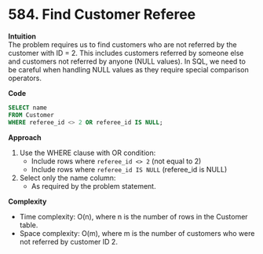 # 584. Find Customer Referee

**Intuition**  
The problem requires us to find customers who are not referred by the customer with ID = 2. This includes customers referred by someone else and customers not referred by anyone (NULL values). In SQL, we need to be careful when handling NULL values as they require special comparison operators.

**Code**  
```sql
SELECT name 
FROM Customer
WHERE referee_id <> 2 OR referee_id IS NULL;
```

**Approach**  
1. Use the WHERE clause with OR condition:
   * Include rows where `referee_id <> 2` (not equal to 2)
   * Include rows where `referee_id IS NULL` (referee_id is NULL)
2. Select only the name column:
   * As required by the problem statement.

**Complexity**  
* Time complexity: O(n), where n is the number of rows in the Customer table.
* Space complexity: O(m), where m is the number of customers who were not referred by customer ID 2.